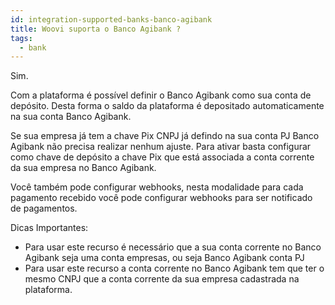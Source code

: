 ```yaml
---
id: integration-supported-banks-banco-agibank
title: Woovi suporta o Banco Agibank ?
tags:
  - bank
---
```


Sim.

Com a plataforma é possível definir o Banco Agibank como sua conta de depósito. Desta forma o saldo da plataforma é depositado automaticamente na sua conta Banco Agibank.

Se sua empresa já tem a chave Pix CNPJ já defindo na sua conta PJ Banco Agibank não precisa realizar nenhum ajuste. Para ativar basta configurar como chave de depósito a chave Pix que está associada a conta corrente da sua empresa no Banco Agibank.

Você também pode configurar webhooks, nesta modalidade para cada pagamento recebido você pode configurar webhooks para ser notificado de pagamentos.

Dicas Importantes:

- Para usar este recurso é necessário que a sua conta corrente no Banco Agibank seja uma conta empresas, ou seja Banco Agibank conta PJ
- Para usar este recurso a conta corrente no Banco Agibank tem que ter o mesmo CNPJ que a conta corrente da sua empresa cadastrada na plataforma.
